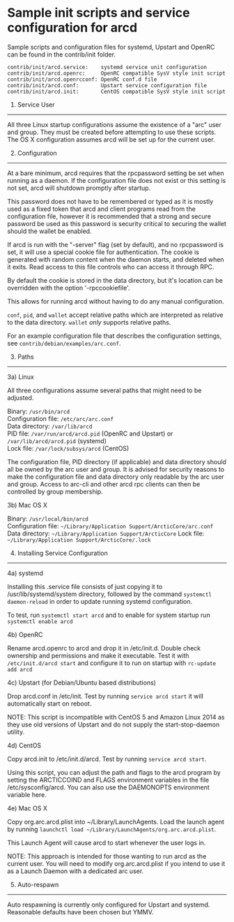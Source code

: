 Sample init scripts and service configuration for arcd
==========================================================

Sample scripts and configuration files for systemd, Upstart and OpenRC
can be found in the contrib/init folder.

    contrib/init/arcd.service:    systemd service unit configuration
    contrib/init/arcd.openrc:     OpenRC compatible SysV style init script
    contrib/init/arcd.openrcconf: OpenRC conf.d file
    contrib/init/arcd.conf:       Upstart service configuration file
    contrib/init/arcd.init:       CentOS compatible SysV style init script

1. Service User
---------------------------------

All three Linux startup configurations assume the existence of a "arc" user
and group.  They must be created before attempting to use these scripts.
The OS X configuration assumes arcd will be set up for the current user.

2. Configuration
---------------------------------

At a bare minimum, arcd requires that the rpcpassword setting be set
when running as a daemon.  If the configuration file does not exist or this
setting is not set, arcd will shutdown promptly after startup.

This password does not have to be remembered or typed as it is mostly used
as a fixed token that arcd and client programs read from the configuration
file, however it is recommended that a strong and secure password be used
as this password is security critical to securing the wallet should the
wallet be enabled.

If arcd is run with the "-server" flag (set by default), and no rpcpassword is set,
it will use a special cookie file for authentication. The cookie is generated with random
content when the daemon starts, and deleted when it exits. Read access to this file
controls who can access it through RPC.

By default the cookie is stored in the data directory, but it's location can be overridden
with the option '-rpccookiefile'.

This allows for running arcd without having to do any manual configuration.

`conf`, `pid`, and `wallet` accept relative paths which are interpreted as
relative to the data directory. `wallet` *only* supports relative paths.

For an example configuration file that describes the configuration settings,
see `contrib/debian/examples/arc.conf`.

3. Paths
---------------------------------

3a) Linux

All three configurations assume several paths that might need to be adjusted.

Binary:              `/usr/bin/arcd`  
Configuration file:  `/etc/arc/arc.conf`  
Data directory:      `/var/lib/arcd`  
PID file:            `/var/run/arcd/arcd.pid` (OpenRC and Upstart) or `/var/lib/arcd/arcd.pid` (systemd)  
Lock file:           `/var/lock/subsys/arcd` (CentOS)  

The configuration file, PID directory (if applicable) and data directory
should all be owned by the arc user and group.  It is advised for security
reasons to make the configuration file and data directory only readable by the
arc user and group.  Access to arc-cli and other arcd rpc clients
can then be controlled by group membership.

3b) Mac OS X

Binary:              `/usr/local/bin/arcd`  
Configuration file:  `~/Library/Application Support/ArcticCore/arc.conf`  
Data directory:      `~/Library/Application Support/ArcticCore`
Lock file:           `~/Library/Application Support/ArcticCore/.lock`

4. Installing Service Configuration
-----------------------------------

4a) systemd

Installing this .service file consists of just copying it to
/usr/lib/systemd/system directory, followed by the command
`systemctl daemon-reload` in order to update running systemd configuration.

To test, run `systemctl start arcd` and to enable for system startup run
`systemctl enable arcd`

4b) OpenRC

Rename arcd.openrc to arcd and drop it in /etc/init.d.  Double
check ownership and permissions and make it executable.  Test it with
`/etc/init.d/arcd start` and configure it to run on startup with
`rc-update add arcd`

4c) Upstart (for Debian/Ubuntu based distributions)

Drop arcd.conf in /etc/init.  Test by running `service arcd start`
it will automatically start on reboot.

NOTE: This script is incompatible with CentOS 5 and Amazon Linux 2014 as they
use old versions of Upstart and do not supply the start-stop-daemon utility.

4d) CentOS

Copy arcd.init to /etc/init.d/arcd. Test by running `service arcd start`.

Using this script, you can adjust the path and flags to the arcd program by
setting the ARCTICCOIND and FLAGS environment variables in the file
/etc/sysconfig/arcd. You can also use the DAEMONOPTS environment variable here.

4e) Mac OS X

Copy org.arc.arcd.plist into ~/Library/LaunchAgents. Load the launch agent by
running `launchctl load ~/Library/LaunchAgents/org.arc.arcd.plist`.

This Launch Agent will cause arcd to start whenever the user logs in.

NOTE: This approach is intended for those wanting to run arcd as the current user.
You will need to modify org.arc.arcd.plist if you intend to use it as a
Launch Daemon with a dedicated arc user.

5. Auto-respawn
-----------------------------------

Auto respawning is currently only configured for Upstart and systemd.
Reasonable defaults have been chosen but YMMV.
